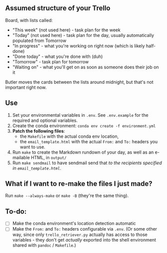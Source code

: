 ## Assumed structure of your Trello

Board, with lists called:

- "This week" (not used here) - task plan for the week
- "Today" (not used here) - task plan for the day, usually automatically populated from Tomorrow
- "In progress" - what you're working on right now (which is likely half-done)
- "Done today" - what you're done with (duh)
- "Tomorrow" - task plan for tomorrow
- "Waiting on" - what you'll get on as soon as someone does their job on it

Butler moves the cards between the lists around midnight, but that's not important right now.

## Use

1. Set your environmental variables in `.env`. See `.env.example` for the
   required and optional variables.
2. Create the conda environment: `conda env create -f environment.yml`
3. **Patch the following files**: 
    - the `Makefile` with the actual conda env location,
    - the `email_template.html` with the actual `From:` and `To:` headers you want to use.
4. Run `make` to create the Markdown rundown of your day, as well as an
   e-mailable HTML, in `output/`
5. Run `make sendmail` to have sendmail send that _to the recipients specified
   in `email_template.html`_.

## What if I want to re-make the files I just made?

Run `make --always-make` or `make -B` (they're the same thing).

## To-do:

- [ ] Make the conda environment's location detection automatic
- [ ] Make the `From:` and `To:` headers configurable via `.env`. (Or some
      other way, since only `trello_retriever.py` actually has access to those
      variables - they don't get *actually* exported into the shell environment
      shared with `pandoc` / `Makefile`.)
